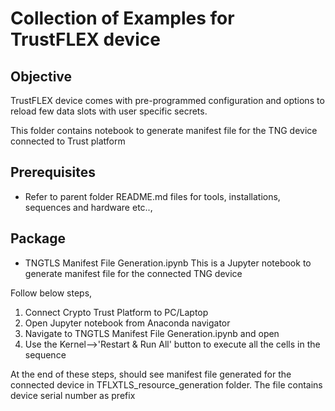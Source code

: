 # Collection of Examples for TrustFLEX device

## Objective
TrustFLEX device comes with pre-programmed configuration and options to reload few data slots with user specific secrets.

This folder contains notebook to generate manifest file for the TNG device connected to Trust platform

## Prerequisites
- Refer to parent folder README.md files for tools, installations, sequences and hardware etc..,

## Package
 - TNGTLS Manifest File Generation.ipynb
This is a Jupyter notebook to generate manifest file for the connected TNG device

Follow below steps,
1. Connect Crypto Trust Platform to PC/Laptop
2. Open Jupyter notebook from Anaconda navigator
3. Navigate to TNGTLS Manifest File Generation.ipynb and open
4. Use the Kernel-->'Restart & Run All' button to execute all the cells in the sequence

At the end of these steps, should see manifest file generated for the connected device in TFLXTLS_resource_generation folder. The file contains device serial number as prefix
